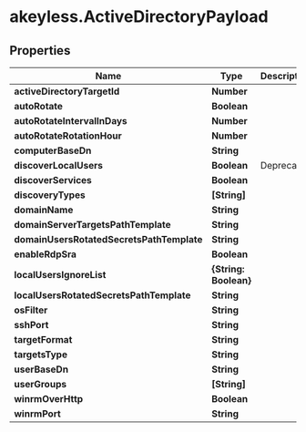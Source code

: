 # akeyless.ActiveDirectoryPayload

## Properties

Name | Type | Description | Notes
------------ | ------------- | ------------- | -------------
**activeDirectoryTargetId** | **Number** |  | [optional] 
**autoRotate** | **Boolean** |  | [optional] 
**autoRotateIntervalInDays** | **Number** |  | [optional] 
**autoRotateRotationHour** | **Number** |  | [optional] 
**computerBaseDn** | **String** |  | [optional] 
**discoverLocalUsers** | **Boolean** | Deprecated | [optional] 
**discoverServices** | **Boolean** |  | [optional] 
**discoveryTypes** | **[String]** |  | [optional] 
**domainName** | **String** |  | [optional] 
**domainServerTargetsPathTemplate** | **String** |  | [optional] 
**domainUsersRotatedSecretsPathTemplate** | **String** |  | [optional] 
**enableRdpSra** | **Boolean** |  | [optional] 
**localUsersIgnoreList** | **{String: Boolean}** |  | [optional] 
**localUsersRotatedSecretsPathTemplate** | **String** |  | [optional] 
**osFilter** | **String** |  | [optional] 
**sshPort** | **String** |  | [optional] 
**targetFormat** | **String** |  | [optional] 
**targetsType** | **String** |  | [optional] 
**userBaseDn** | **String** |  | [optional] 
**userGroups** | **[String]** |  | [optional] 
**winrmOverHttp** | **Boolean** |  | [optional] 
**winrmPort** | **String** |  | [optional] 


